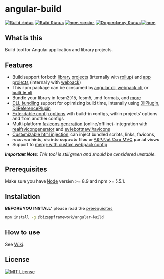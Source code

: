 angular-build
=====================

<!-- Badges section here. -->
[![Build status](https://img.shields.io/appveyor/ci/mmzliveid/angular-build.svg?label=appveyor)](https://ci.appveyor.com/project/mmzliveid/angular-build)
[![Build Status](https://img.shields.io/travis/BizAppFramework/angular-build/master.svg?label=travis)](https://travis-ci.org/BizAppFramework/angular-build)
[![npm version](https://badge.fury.io/js/%40bizappframework%2Fangular-build.svg)](https://badge.fury.io/js/%40bizappframework%2Fangular-build)
[![Dependency Status](https://david-dm.org/bizappframework/angular-build.svg)](https://david-dm.org/bizappframework/angular-build)
[![npm](https://img.shields.io/npm/dm/@bizappframework/angular-build.svg)](https://www.npmjs.com/package/@bizappframework/angular-build)

What is this
---------------

Build tool for Angular application and library projects.

Features
---------------

- Build support for both [library projects](https://github.com/BizAppFramework/angular-build/wiki/Build-Library-Projects) (internally with [rollup](https://github.com/rollup/rollup)) and [app projects](https://github.com/BizAppFramework/angular-build/wiki/Build-App-Projects) (internally with [webpack](https://github.com/webpack/webpack))
- This npm package can be consumed by [angular cli](https://github.com/BizAppFramework/angular-build/wiki/Angular-CLI-Integration), [webpack cli](https://github.com/BizAppFramework/angular-build/wiki/Webpack-CLI-Integration), or [built-in cli](https://github.com/BizAppFramework/angular-build/wiki/Build-with-Built-in-CLI)
- Bundle your library in fesm2015, fesm5, umd formats, and [more](https://github.com/BizAppFramework/angular-build/wiki/Build-Library-Projects)
- [DLL bundling](https://github.com/BizAppFramework/angular-build/wiki/DLL-Bundling) support for optimizing build time, internally using [DllPlugin](https://github.com/webpack/docs/wiki/list-of-plugins#dllplugin), [DllReferencePlugin](https://github.com/webpack/docs/wiki/list-of-plugins#dllreferenceplugin)
- [Extendable config options](https://github.com/BizAppFramework/angular-build/wiki/Extending-Configs) with build-in configs, within projects' options and from another configs
- Multi-platform [favicons generation](https://github.com/BizAppFramework/angular-build/wiki/Favicons-Generation) (online/offline)- integration with [realfavicongenerator](http://realfavicongenerator.net) and [evilebottnawi/favicons](https://github.com/evilebottnawi/favicons)
- [Customizable html injection](https://github.com/BizAppFramework/angular-build/wiki/Custom-Html-Injection), can inject bundled scripts, links, favicons,  resource hints, etc into separate files or [ASP.Net Core MVC](https://docs.microsoft.com/en-us/aspnet/core/mvc/overview) partial views
- Support to [merge with custom webpack config](https://github.com/BizAppFramework/angular-build/wiki/Merge-with-Custom-Webpack-Config)

***Important Note**: This tool is still green and should be considered unstable.*

Prerequisites
---------------

Make sure you have [Node](https://nodejs.org/en/download/) version >= 8.9 and npm >= 5.5.1.

Installation
---------------

**BEFORE YOU INSTALL:** please read the [prerequisites](#prerequisites)

```bash
npm install -g @bizappframework/angular-build
```

How to use
---------------

See [Wiki](https://github.com/BizAppFramework/angular-build/wiki).

License
---------------

[![MIT License](https://img.shields.io/badge/license-MIT-blue.svg?style=flat)](/LICENSE)
